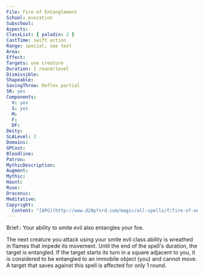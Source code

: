 ```yaml
---
File: Fire of Entanglement
School: evocation
Subschool: 
Aspects: 
ClassList: { paladin: 2 }
CastTime: swift action
Range: special; see text
Area: 
Effect: 
Targets: one creature
Duration: 1 round/level
Dismissible: 
Shapeable: 
SavingThrow: Reflex partial
SR: yes
Components:
  V: yes
  S: yes
  M: 
  F: 
  DF: 
Deity: 
SLALevel: 2
Domains: 
GPCost: 
Bloodline: 
Patron: 
MythicDescription: 
Augment: 
Mythic: 
Haunt: 
Ruse: 
Draconic: 
Meditative: 
Copyright:
  Content: "[APG](http://www.d20pfsrd.com/magic/all-spells/f/fire-of-entanglement)"
---
```

Brief:: Your ability to smite evil also entangles your foe.

The next creature you attack using your smite evil class ability is wreathed in flames that impede its movement.  Until the end of the spell's duration, the target is entangled.  If the target starts its turn in a square adjacent to you, it is considered to be entangled to an immobile object (you) and cannot move. A target that saves against this spell is affected for only 1 round.
